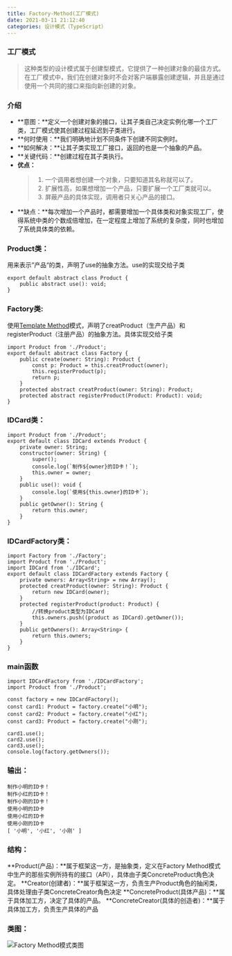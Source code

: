 ```yaml
---
title: Factory-Method(工厂模式)
date: 2021-03-11 21:12:40
categories: 设计模式（TypeScript）
---
```

### 工厂模式
>这种类型的设计模式属于创建型模式，它提供了一种创建对象的最佳方式。
在工厂模式中，我们在创建对象时不会对客户端暴露创建逻辑，并且是通过使用一个共同的接口来指向新创建的对象。
### 介绍
- **意图：**定义一个创建对象的接口，让其子类自己决定实例化哪一个工厂类，工厂模式使其创建过程延迟到子类进行。
- **何时使用：**我们明确地计划不同条件下创建不同实例时。
- **如何解决：**让其子类实现工厂接口，返回的也是一个抽象的产品。
- **关键代码：**创建过程在其子类执行。
- **优点：**
    >1. 一个调用者想创建一个对象，只要知道其名称就可以了。  
    >2. 扩展性高，如果想增加一个产品，只要扩展一个工厂类就可以。 
    >3. 屏蔽产品的具体实现，调用者只关心产品的接口。
- **缺点：**每次增加一个产品时，都需要增加一个具体类和对象实现工厂，使得系统中类的个数成倍增加，在一定程度上增加了系统的复杂度，同时也增加了系统具体类的依赖。
### Product类：
用来表示”产品“的类，声明了use的抽象方法。use的实现交给子类
```
export default abstract class Product {
    public abstract use(): void;
}
```
### Factory类:
使用[Template Method](https://www.jianshu.com/p/61549520cddc)模式，声明了creatProduct（生产产品）和registerProduct（注册产品）的抽象方法。具体实现交给子类
```
import Product from './Product';
export default abstract class Factory {
    public create(owner: String): Product {
        const p: Product = this.creatProduct(owner);
        this.registerProduct(p);
        return p;
    }
    protected abstract creatProduct(owner: String): Product;
    protected abstract registerProduct(Product: Product): void;
}
```
### IDCard类：
```
import Product from './Product';
export default class IDCard extends Product {
    private owner: String;
    constructor(owner: String) {
        super();
        console.log(`制作${owner}的ID卡！`);
        this.owner = owner;
    }
    public use(): void {
        console.log(`使用${this.owner}的ID卡`);
    }
    public getOwner(): String {
        return this.owner;
    }
}
```
### IDCardFactory类：
```
import Factory from './Factory';
import Product from './Product';
import IDCard from './IDCard';
export default class IDCardFactory extends Factory {
    private owners: Array<String> = new Array();
    protected creatProduct(owner: String): Product {
        return new IDCard(owner);
    }
    protected registerProduct(product: Product) {
        //转换product类型为IDCard
        this.owners.push((product as IDCard).getOwner());
    }
    public getOwners(): Array<String> {
        return this.owners;
    }
}
```
### main函数
```
import IDCardFactory from './IDCardFactory';
import Product from './Product';

const factory = new IDCardFactory();
const card1: Product = factory.create("小明");
const card2: Product = factory.create("小红");
const card3: Product = factory.create("小刚");

card1.use();
card2.use();
card3.use();
console.log(factory.getOwners());
```
### 输出：
```
制作小明的ID卡！
制作小红的ID卡！
制作小刚的ID卡！
使用小明的ID卡
使用小红的ID卡
使用小刚的ID卡
[ '小明', '小红', '小刚' ]
```
### 结构：
**Product(产品)：**属于框架这一方，是抽象类，定义在Factory Method模式中生产的那些实例所持有的接口（API），具体由子类ConcreteProduct角色决定。
**Creator(创建者)：**属于框架这一方，负责生产Product角色的抽闲类，具体处理由子类ConcreteCreator角色决定
**ConcreteProduct(具体产品)：**属于具体加工方，决定了具体的产品。
**ConcreteCreator(具体的创造者)：**属于具体加工方，负责生产具体的产品
### 类图：
![Factory Method模式类图](https://upload-images.jianshu.io/upload_images/10024246-378922e9df56e360.png?imageMogr2/auto-orient/strip%7CimageView2/2/w/1240)
